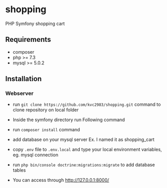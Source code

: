 # shopping
PHP Symfony shopping cart 


## Requirements

- composer
- php >= 7.3
- mysql >= 5.0.2

## Installation
### Webserver


- run `git clone https://github.com/kvc2983/shopping.git` command to clone repository on local folder
- Inside the symfony directory run Following command
- run `composer install` command
- add database on your mysql server Ex. I named it as shopping_cart
- copy `.env` file to `.env.local` and type your local environment variables, eg. mysql connection
- run `php bin/console doctrine:migrations:migrate` to add database tables

- You can access through  http://127.0.0.1:8000/
